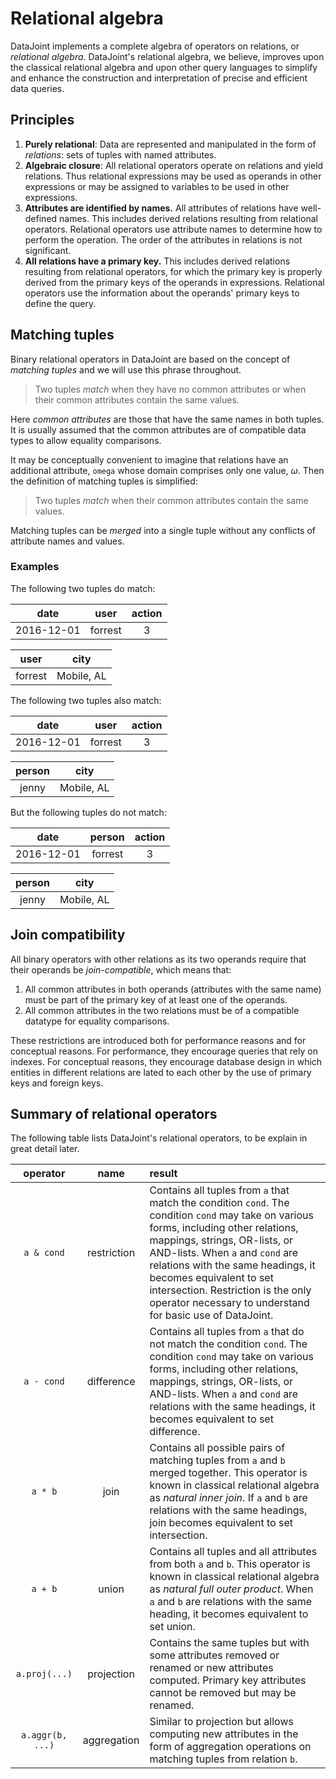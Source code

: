 # Relational algebra

DataJoint implements a complete algebra of operators on relations, or *relational algebra*.
DataJoint's relational algebra, we believe, improves upon the classical relational algebra and upon other query languages to simplify and enhance the construction and interpretation of precise and efficient data queries.

## Principles
1. **Purely relational**: Data are represented and manipulated in the form of *relations*: sets of tuples with named attributes.
1. **Algebraic closure**: All relational operators operate on relations and yield relations.  Thus relational expressions may be used as operands in other expressions or may be assigned to variables to be used in other expressions.
1. **Attributes are identified by names.**  All attributes of relations have well-defined names. This includes derived relations resulting from relational operators.  Relational operators use attribute names to determine how to perform the operation. The order of the attributes in relations is not significant.
1. **All relations have a primary key.**  This includes derived relations resulting from relational operators, for which the primary key is properly derived from the primary keys of the operands in expressions.  Relational operators use the information about the operands' primary keys to define the query.

## Matching tuples
Binary relational operators in DataJoint are based on the concept of *matching tuples* and we will use this phrase throughout.  

> Two tuples *match* when they have no common attributes or when their common attributes contain the same values.

Here *common attributes* are those that have the same names in both tuples.  It is usually assumed that the common attributes are of compatible data types to allow equality comparisons.

It may be conceptually convenient to imagine that relations have an additional attribute, `omega` whose domain comprises only one value, $\omega$.  Then the definition of matching tuples is simplified: 

> Two tuples *match* when their common attributes contain the same values.

Matching tuples can be *merged* into a single tuple without any conflicts of attribute names and values.

### Examples
The following two tuples do match:

| date | user | action |
|:-:|:-:|:-:|   
| 2016-12-01 |  forrest | 3 | 

| user |  city |
|:-:|:-:|   
| forrest |  Mobile, AL | 

The following two tuples also match:

| date | user | action |
|:-:|:-:|:-:|   
| 2016-12-01 |  forrest | 3 | 

| person |  city |
|:-:|:-:|   
| jenny |  Mobile, AL | 

But the following tuples do not match:

| date | person | action |
|:-:|:-:|:-:|   
| 2016-12-01 |  forrest | 3 | 

| person |  city |
|:-:|:-:|   
| jenny |  Mobile, AL | 

## Join compatibility
All binary operators with other relations as its two operands require that their operands be *join-compatible*, which means that:

1. All common attributes in both operands (attributes with the same name) must be part of the primary key of at least one of the operands.
2. All common attributes in the two relations must be of a compatible datatype for equality comparisons.

These restrictions are introduced both for performance reasons and for conceptual reasons.  For  performance, they encourage queries that rely on indexes.  For conceptual reasons, they encourage database design in which entities in different relations are lated to each other by the use of primary keys and foreign keys.


## Summary of relational operators
The following table lists DataJoint's relational operators, to be explain in great detail later.

| operator | name | result
|:------------:|:------------:|:-------------------------------------------------- |
| `a & cond` | restriction |  Contains all tuples from `a` that match the condition `cond`.  The condition `cond` may take on various forms, including other relations, mappings, strings, OR-lists, or AND-lists.  When `a` and `cond` are relations with the same headings, it becomes equivalent to set intersection.  Restriction is the only operator necessary to understand for basic use of DataJoint. 
| `a - cond` | difference | Contains all tuples from `a` that do not match the condition `cond`. The condition `cond` may take on various forms, including other relations, mappings, strings, OR-lists, or AND-lists.   When `a` and `cond` are relations with the same headings, it becomes equivalent to set difference.
| `a * b` | join | Contains all possible pairs of matching tuples from `a` and `b` merged together. This operator is known in classical relational algebra as *natural inner join*. If `a` and `b` are relations with the same headings, join becomes equivalent to set intersection.
| `a + b` | union | Contains all tuples and all attributes from both `a` and `b`.  This operator is known in classical relational algebra as *natural full outer product*. When `a` and `b` are relations with the same heading, it becomes equivalent to set union.   
| `a.proj(...)` | projection  | Contains the same tuples but with some attributes removed or renamed or new attributes computed.  Primary key attributes cannot be removed but may be renamed.
| `a.aggr(b, ...)` | aggregation  | Similar to projection but allows computing new attributes in the form of aggregation operations on matching tuples from relation `b`.

